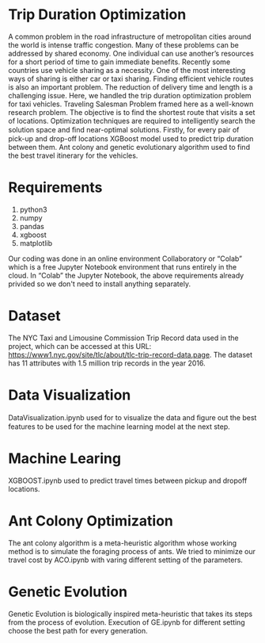 # Trip Duration Optimization
A common problem in the road infrastructure of metropolitan cities around the world is intense traffic congestion. Many of these problems can be addressed by shared economy. One individual can use another’s resources for a short period of time to gain immediate benefits. Recently some countries use vehicle sharing as a necessity. One of the most interesting ways of sharing is either car or taxi sharing. Finding efficient vehicle routes is also an important problem. The reduction of delivery time and length is a challenging issue. Here, we handled the trip duration optimization problem for taxi vehicles. Traveling Salesman Problem framed here as a well-known research problem. The objective is to find the shortest route that visits a set of locations. Optimization techniques are required to intelligently search the solution space and ﬁnd near-optimal solutions. Firstly, for every pair of pick-up and drop-off locations XGBoost model  used  to predict trip duration between them. Ant colony and genetic evolutionary algorithm used to find the best travel itinerary for the vehicles.
# Requirements
1. python3
2. numpy
3. pandas
4. xgboost
5. matplotlib

Our coding was done in an online environment Collaboratory or “Colab” which is a free Jupyter Notebook environment that runs entirely in the cloud. In “Colab” the Jupyter Notebook, the above requirements already privided so we don't need to install anything separately.
# Dataset
The NYC Taxi and Limousine Commission Trip Record data used in the project, which can be accessed at this URL: https://www1.nyc.gov/site/tlc/about/tlc-trip-record-data.page. The dataset has 11 attributes with 1.5 million trip records in the year 2016. 
# Data Visualization
DataVisualization.ipynb used for to visualize the data and ﬁgure out the best features to be used for the machine learning model at the next step.
# Machine Learing
XGBOOST.ipynb used to predict travel times between pickup and dropoff locations.
# Ant Colony Optimization
The ant colony algorithm is a meta-heuristic algorithm whose working method is to simulate the foraging process of ants. We tried to minimize our travel cost by ACO.ipynb with varing different setting of the parameters.
# Genetic Evolution
Genetic Evolution is biologically inspired meta-heuristic that takes its steps from the process of evolution. Execution of GE.ipynb for different setting choose the best path for every generation.
